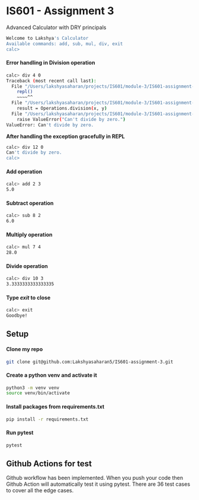 # IS601 - Assignment 3

Advanced Calculator with DRY principals

```bash
Welcome to Lakshya's Calculator
Available commands: add, sub, mul, div, exit
calc> 
```

#### Error handling in Division operation
```bash
calc> div 4 0
Traceback (most recent call last):
  File "/Users/lakshyasaharan/projects/IS601/module-3/IS601-assignment-3/main.py", line 8, in <module>
    repl()
    ~~~~^^
  File "/Users/lakshyasaharan/projects/IS601/module-3/IS601-assignment-3/calculator/repl.py", line 42, in repl
    result = Operations.division(x, y)
  File "/Users/lakshyasaharan/projects/IS601/module-3/IS601-assignment-3/calculator/operations.py", line 31, in division
    raise ValueError("Can't divide by zero.")
ValueError: Can't divide by zero.
```

**After handling the exception gracefully in REPL** 
```bash
calc> div 12 0
Can't divide by zero.
calc> 
```

#### Add operation
```bash
calc> add 2 3
5.0
```
#### Subtract operation
```bash
calc> sub 8 2
6.0
```

#### Multiply operation
```bash
calc> mul 7 4
28.0
```

#### Divide operation
```bash
calc> div 10 3
3.3333333333333335
```

#### Type *exit* to close
```bash
calc> exit
Goodbye!
```

## Setup

#### Clone my repo

```bash
git clone git@github.com:Lakshyasaharan5/IS601-assignment-3.git
```

#### Create a python venv and activate it

```bash
python3 -m venv venv
source venv/bin/activate
```

#### Install packages from requirements.txt

```bash
pip install -r requirements.txt
```

#### Run pytest

```bash
pytest
```

## Github Actions for test

Github workflow has been implemented. When you push your code then Github Action will automatically test it using pytest.
There are 36 test cases to cover all the edge cases.
